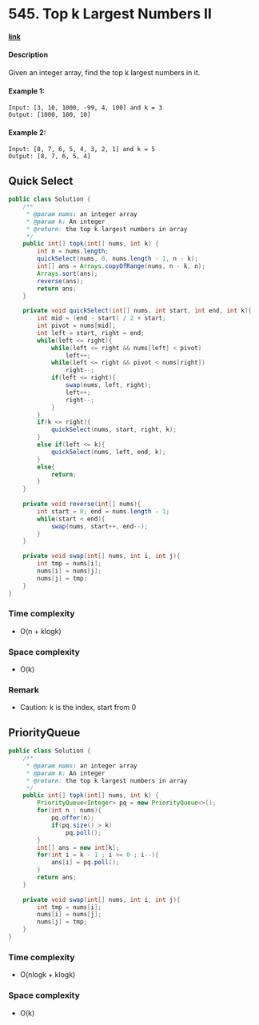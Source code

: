 # 545. Top k Largest Numbers II

#### [link](https://www.lintcode.com/problem/top-k-largest-numbers/)

#### Description
Given an integer array, find the top k largest numbers in it.

#### Example 1:
```
Input: [3, 10, 1000, -99, 4, 100] and k = 3
Output: [1000, 100, 10]
```
#### Example 2:
```
Input: [8, 7, 6, 5, 4, 3, 2, 1] and k = 5
Output: [8, 7, 6, 5, 4]
```

## Quick Select
```java
public class Solution {
    /**
     * @param nums: an integer array
     * @param k: An integer
     * @return: the top k largest numbers in array
     */
    public int[] topk(int[] nums, int k) {
        int n = nums.length;
        quickSelect(nums, 0, nums.length - 1, n - k);
        int[] ans = Arrays.copyOfRange(nums, n - k, n);
        Arrays.sort(ans);
        reverse(ans);
        return ans;
    }
    
    private void quickSelect(int[] nums, int start, int end, int k){
        int mid = (end - start) / 2 + start;
        int pivot = nums[mid];
        int left = start, right = end;
        while(left <= right){
            while(left <= right && nums[left] < pivot)
                left++;
            while(left <= right && pivot < nums[right])
                right--;
            if(left <= right){
                swap(nums, left, right);
                left++;
                right--;
            }
        }
        if(k <= right){
            quickSelect(nums, start, right, k);
        }
        else if(left <= k){
            quickSelect(nums, left, end, k);
        }
        else{
            return;
        }
    }
    
    private void reverse(int[] nums){
        int start = 0, end = nums.length - 1;
        while(start < end){
            swap(nums, start++, end--);
        }
    }
    
    private void swap(int[] nums, int i, int j){
        int tmp = nums[i];
        nums[i] = nums[j];
        nums[j] = tmp;
    }
}
```
### Time complexity
* O(n + klogk)
### Space complexity
* O(k)
### Remark
* Caution: k is the index, start from 0

## PriorityQueue
```java
public class Solution {
    /**
     * @param nums: an integer array
     * @param k: An integer
     * @return: the top k largest numbers in array
     */
    public int[] topk(int[] nums, int k) {
        PriorityQueue<Integer> pq = new PriorityQueue<>();
        for(int n : nums){
            pq.offer(n);
            if(pq.size() > k)
                pq.poll();
        }
        int[] ans = new int[k];
        for(int i = k - 1 ; i >= 0 ; i--){
            ans[i] = pq.poll();
        }
        return ans;
    }
    
    private void swap(int[] nums, int i, int j){
        int tmp = nums[i];
        nums[i] = nums[j];
        nums[j] = tmp;
    }
}
```
### Time complexity
* O(nlogk + klogk)
### Space complexity
* O(k)